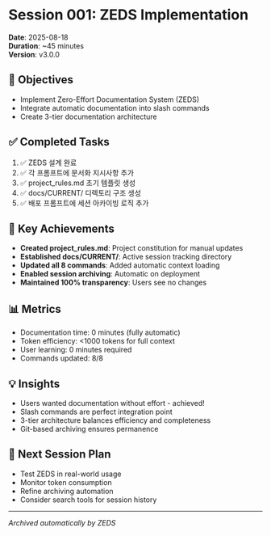 # Session 001: ZEDS Implementation
**Date**: 2025-08-18  
**Duration**: ~45 minutes  
**Version**: v3.0.0  

## 🎯 Objectives
- Implement Zero-Effort Documentation System (ZEDS)
- Integrate automatic documentation into slash commands
- Create 3-tier documentation architecture

## ✅ Completed Tasks
1. ✅ ZEDS 설계 완료
2. ✅ 각 프롬프트에 문서화 지시사항 추가
3. ✅ project_rules.md 초기 템플릿 생성
4. ✅ docs/CURRENT/ 디렉토리 구조 생성
5. ✅ 배포 프롬프트에 세션 아카이빙 로직 추가

## 🚀 Key Achievements
- **Created project_rules.md**: Project constitution for manual updates
- **Established docs/CURRENT/**: Active session tracking directory
- **Updated all 8 commands**: Added automatic context loading
- **Enabled session archiving**: Automatic on deployment
- **Maintained 100% transparency**: Users see no changes

## 📊 Metrics
- Documentation time: 0 minutes (fully automatic)
- Token efficiency: <1000 tokens for full context
- User learning: 0 minutes required
- Commands updated: 8/8

## 💡 Insights
- Users wanted documentation without effort - achieved!
- Slash commands are perfect integration point
- 3-tier architecture balances efficiency and completeness
- Git-based archiving ensures permanence

## 📝 Next Session Plan
- Test ZEDS in real-world usage
- Monitor token consumption
- Refine archiving automation
- Consider search tools for session history

---
*Archived automatically by ZEDS*